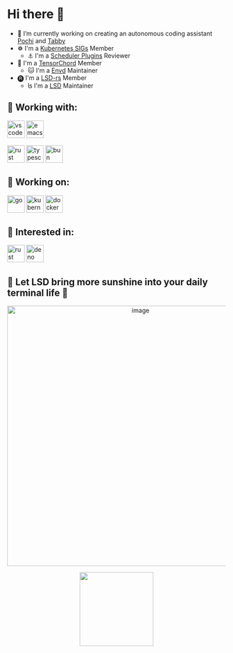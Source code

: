 # Hi there 👋

- 🔭 I’m currently working on creating an autonomous coding assistant [Pochi](https://github.com/TabbyML/pochi) and [Tabby](https://github.com/TabbyML/tabby)
- ☸️ I'm a [Kubernetes SIGs](https://github.com/kubernetes-sigs) Member
  - ⚓︎ I'm a [Scheduler Plugins](https://github.com/kubernetes-sigs/scheduler-plugins) Reviewer
- 👑 I'm a [TensorChord](https://github.com/tensorchord) Member
  - 🐱 I'm a [Envd](https://github.com/tensorchord/envd) Maintainer
- 🅡 I'm a [LSD-rs](https://github.com/lsd-rs) Member
  - ʪ I'm a [LSD](https://github.com/lsd-rs/lsd) Maintainer



## 🥰 Working with:

<a href="https://code.visualstudio.com/"><img src="https://cdn.jsdelivr.net/gh/devicons/devicon/icons/vscode/vscode-original.svg" alt="vscode" width="40" height="40"/></a>
<a href="https://www.gnu.org/software/emacs/"><img src="https://upload.wikimedia.org/wikipedia/commons/0/08/EmacsIcon.svg" alt="emacs" width="40" height="40"/></a>

<a href="https://www.rust-lang.org/"><img src="https://cdn.jsdelivr.net/gh/devicons/devicon/icons/rust/rust-original.svg" alt="rust" width="40" height="40"/></a>
<a href="https://www.typescriptlang.org/"><img src="https://cdn.jsdelivr.net/gh/devicons/devicon/icons/typescript/typescript-original.svg" alt="typescript" width="40" height="40"/></a>
<a href="https://bun.sh/"><img src="https://cdn.jsdelivr.net/gh/devicons/devicon/icons/bun/bun-original.svg" alt="bun" width="40" height="40"/></a>

## 💼 Working on:

<p align="left">
  <a href="https://go.dev/"><img src="https://cdn.jsdelivr.net/gh/devicons/devicon/icons/go/go-original.svg" alt="go" width="40" height="40"/></a>
  <a href="https://kubernetes.io/"><img src="https://cdn.jsdelivr.net/gh/devicons/devicon/icons/kubernetes/kubernetes-plain.svg" alt="kubernetes" width="40" height="40"/></a>
  <a href="https://www.docker.com/"><img src="https://cdn.jsdelivr.net/gh/devicons/devicon/icons/docker/docker-original.svg" alt="docker" width="40" height="40"/></a>
</p>

## 🌼 Interested in:

<p align="left">
  <a href="https://www.rust-lang.org/"><img src="https://cdn.jsdelivr.net/gh/devicons/devicon/icons/rust/rust-original.svg" alt="rust" width="40" height="40"/></a>
  <a href="https://deno.land/"><img src="https://deno.land/logo.svg" alt="deno" width="40" height="40"/></a>
</p>


## 🌈 Let LSD bring more sunshine into your daily terminal life 🌻

<p align="center">
<img width="599" alt="image" src="https://github.com/zwpaper/zwpaper/assets/3764335/5b829370-8b52-4f9b-aa7b-13d54451dd8f">
</p>

<p align="center">
  <a href="https://github.com/zwpaper"><img align="center" height="170px" src="https://github-readme-stats.vercel.app/api?username=zwpaper&show_icons=true&theme=prussian" /></a><br>
</p>